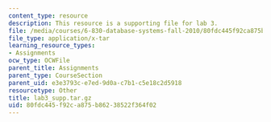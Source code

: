 ```yaml
---
content_type: resource
description: This resource is a supporting file for lab 3.
file: /media/courses/6-830-database-systems-fall-2010/80fdc445f92ca875b86238522f364f02_lab3_supp.tar.gz
file_type: application/x-tar
learning_resource_types:
- Assignments
ocw_type: OCWFile
parent_title: Assignments
parent_type: CourseSection
parent_uid: e3e3793c-e7ed-9d0a-c7b1-c5e18c2d5918
resourcetype: Other
title: lab3_supp.tar.gz
uid: 80fdc445-f92c-a875-b862-38522f364f02
---
```

